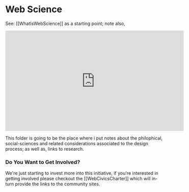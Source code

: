 # Web Science

See: [[WhatIsWebScience]] as a starting point; note also,

<iframe width="560" height="315" src="https://www.youtube.com/embed/demjTp3A55A" title="YouTube video player" frameborder="0" allow="accelerometer; autoplay; clipboard-write; encrypted-media; gyroscope; picture-in-picture; web-share" allowfullscreen></iframe>


This folder is going to be the place where i put notes about the philophical, social-sciences and related considerations associated to the design process; as well as, links to research. 

### Do You Want to Get Involved?

We're just starting to invest more into this initiative, if you're interested in getting involved please checkout the [[WebCivicsCharter]] which will in-turn provide the links to the community sites.
